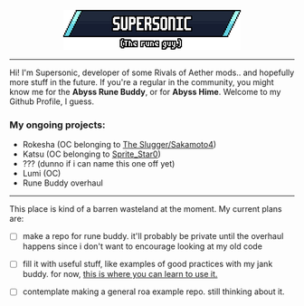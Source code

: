 <p align="center"> 
    <img src="img/readmeheader.png"></img>
</p>

---
Hi! I'm Supersonic, developer of some Rivals of Aether mods.. and hopefully more stuff in the future. If you're a regular in the community, you might know me for the **Abyss Rune Buddy**, or for **Abyss Hime**. Welcome to my Github Profile, I guess.


### My ongoing projects:
- Rokesha (OC belonging to [The Slugger/Sakamoto4](https://twitter.com/rau_derek))
- Katsu (OC belonging to [Sprite_Star0](https://twitter.com/Sprite_Star0))
- ??? (dunno if i can name this one off yet)
- Lumi (OC)
- Rune Buddy overhaul

---

This place is kind of a barren wasteland at the moment. My current plans are:

- [ ] make a repo for rune buddy. it'll probably be private until the overhaul happens since i don't want to encourage looking at my old code
- [ ] fill it with useful stuff, like examples of good practices with my jank buddy. for now, [this is where you can learn to use it.](https://steamcommunity.com/sharedfiles/filedetails/?id=1949379063)
- [ ] contemplate making a general roa example repo. still thinking about it.


<!--
**SupersonicNK/SupersonicNK** is a ✨ _special_ ✨ repository because its `README.md` (this file) appears on your GitHub profile.

Here are some ideas to get you started:

- 🔭 I’m currently working on ...
- 🌱 I’m currently learning ...
- 👯 I’m looking to collaborate on ...
- 🤔 I’m looking for help with ...
- 💬 Ask me about ...
- 📫 How to reach me: ...
- 😄 Pronouns: ...
- ⚡ Fun fact: ...
-->
